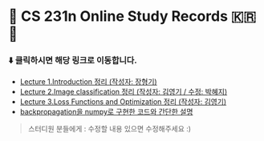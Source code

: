 # :stars: CS 231n Online Study Records :kr: :stars:

### :arrow_down: 클릭하시면 해당 링크로 이동합니다.

- [Lecture 1.Introduction 정리 (작성자: 장형기)](https://github.com/ai-robotics-kr/CS231n_study/blob/master/study_records/Lecture1%20%EC%A0%95%EB%A6%AC.md)
- [Lecture 2.Image classification 정리 (작성자: 김영기 / 수정: 박혜지)](https://github.com/ai-robotics-kr/CS231n_study/blob/master/study_records/Lecture2%20%EC%A0%95%EB%A6%AC.md)
- [Lecture 3.Loss Functions and Optimization 정리 (작성자: 김영기)](https://github.com/ai-robotics-kr/CS231n_study/blob/master/study_records/Lecture3%20%EC%A0%95%EB%A6%AC.md)
- [backpropagation을 numpy로 구현한 코드와 간단한 설명](https://github.com/positive235/simple-neural-networks/blob/master/simple_nn.py)

> 스터디원 분들에게 : 수정할 내용 있으면 수정해주세요 :)
